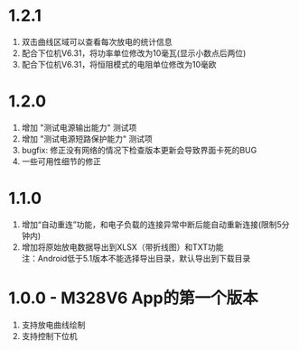 # 1.2.1
1. 双击曲线区域可以查看每次放电的统计信息   
2. 配合下位机V6.31，将功率单位修改为10毫瓦(显示小数点后两位)   
3. 配合下位机V6.31，将恒阻模式的电阻单位修改为10毫欧   

# 1.2.0   
1. 增加 "测试电源输出能力" 测试项    
2. 增加 "测试电源短路保护能力" 测试项    
3. bugfix: 修正没有网络的情况下检查版本更新会导致界面卡死的BUG   
4. 一些可用性细节的修正    

# 1.1.0   
1. 增加“自动重连”功能，和电子负载的连接异常中断后能自动重新连接(限制5分钟内)     
2. 增加将原始放电数据导出到XLSX（带折线图）和TXT功能    
   注：Android低于5.1版本不能选择导出目录，默认导出到下载目录   

# 1.0.0 - M328V6 App的第一个版本   
1. 支持放电曲线绘制    
2. 支持控制下位机    


